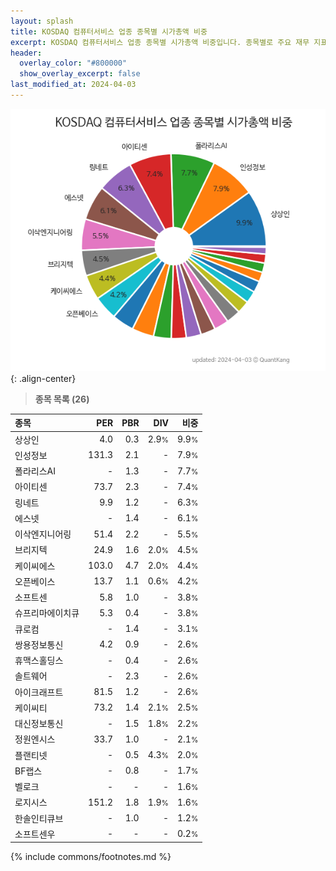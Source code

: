 ```yaml
---
layout: splash
title: KOSDAQ 컴퓨터서비스 업종 종목별 시가총액 비중
excerpt: KOSDAQ 컴퓨터서비스 업종 종목별 시가총액 비중입니다. 종목별로 주요 재무 지표를 함께 표시합니다.
header:
  overlay_color: "#800000"
  show_overlay_excerpt: false
last_modified_at: 2024-04-03
---
```



![KOSDAQ 컴퓨터서비스 업종 종목별 시가총액 비중](/stats/sector/images/kosdaq_업종_컴퓨터서비스_종목.png){: .align-center}


> **종목 목록 (26)**<a id="list"></a>

| **종목** | **PER** | **PBR** | **DIV** | **비중** |
| :------- | ------: | ------: | ------: | -------: |
| 상상인 | 4.0 | 0.3 | 2.9<small>%</small> | 9.9<small>%</small> |
| 인성정보 | 131.3 | 2.1 | - | 7.9<small>%</small> |
| 폴라리스AI | - | 1.3 | - | 7.7<small>%</small> |
| 아이티센 | 73.7 | 2.3 | - | 7.4<small>%</small> |
| 링네트 | 9.9 | 1.2 | - | 6.3<small>%</small> |
| 에스넷 | - | 1.4 | - | 6.1<small>%</small> |
| 이삭엔지니어링 | 51.4 | 2.2 | - | 5.5<small>%</small> |
| 브리지텍 | 24.9 | 1.6 | 2.0<small>%</small> | 4.5<small>%</small> |
| 케이씨에스 | 103.0 | 4.7 | 2.0<small>%</small> | 4.4<small>%</small> |
| 오픈베이스 | 13.7 | 1.1 | 0.6<small>%</small> | 4.2<small>%</small> |
| 소프트센 | 5.8 | 1.0 | - | 3.8<small>%</small> |
| 슈프리마에이치큐 | 5.3 | 0.4 | - | 3.8<small>%</small> |
| 큐로컴 | - | 1.4 | - | 3.1<small>%</small> |
| 쌍용정보통신 | 4.2 | 0.9 | - | 2.6<small>%</small> |
| 휴맥스홀딩스 | - | 0.4 | - | 2.6<small>%</small> |
| 솔트웨어 | - | 2.3 | - | 2.6<small>%</small> |
| 아이크래프트 | 81.5 | 1.2 | - | 2.6<small>%</small> |
| 케이씨티 | 73.2 | 1.4 | 2.1<small>%</small> | 2.5<small>%</small> |
| 대신정보통신 | - | 1.5 | 1.8<small>%</small> | 2.2<small>%</small> |
| 정원엔시스 | 33.7 | 1.0 | - | 2.1<small>%</small> |
| 플랜티넷 | - | 0.5 | 4.3<small>%</small> | 2.0<small>%</small> |
| BF랩스 | - | 0.8 | - | 1.7<small>%</small> |
| 벨로크 | - | - | - | 1.6<small>%</small> |
| 로지시스 | 151.2 | 1.8 | 1.9<small>%</small> | 1.6<small>%</small> |
| 한솔인티큐브 | - | 1.0 | - | 1.2<small>%</small> |
| 소프트센우 | - | - | - | 0.2<small>%</small> |

{% include commons/footnotes.md %}